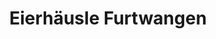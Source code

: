 ---
title: "Eierhäusle Furtwangen"
url: /furtwangen-im-schwarzwald/eierhaeusle-furtwangen/
shop: Hofladen
---